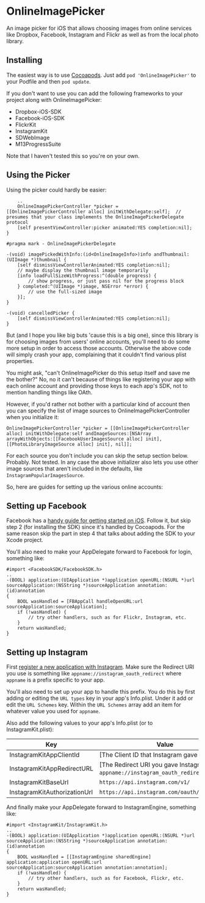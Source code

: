 OnlineImagePicker
=================

An image picker for iOS that allows choosing images from online services like Dropbox, Facebook, Instagram and Flickr as well as from the local photo library.

Installing
---------------

The easiest way is to use [Cocoapods](http://cocoapods.org). Just add `pod 'OnlineImagePicker'` to your Podfile and then `pod update`.

If you don't want to use you can add the following frameworks to your project along with OnlineImagePicker:

* Dropbox-iOS-SDK
* Facebook-iOS-SDK
* FlickrKit
* InstagramKit
* SDWebImage
* M13ProgressSuite

Note that I haven't tested this so you're on your own.

Using the Picker
----------------

Using the picker could hardly be easier:

		..
		OnlineImagePickerController *picker = [[OnlineImagePickerController alloc] initWithDelegate:self];	// presumes that your class implements the OnlineImagePickerDelegate protocol
		[self presentViewController:picker animated:YES completion:nil];
	}

	#pragma mark - OnlineImagePickerDelegate

	-(void) imagePickedWithInfo:(id<OnlineImageInfo>)info andThumbnail:(UIImage *)thumbnail {
		[self dismissViewControllerAnimated:YES completion:nil];
		// maybe display the thumbnail image temporarily
		[info loadFullSizeWithProgress:^(double progress) {
			// show progress, or just pass nil for the progress block
		} completed:^(UIImage *)image, NSError *error) {
			// use the full-sized image
		}];
	}

	-(void) cancelledPicker {
		[self dismissViewControllerAnimated:YES completion:nil];
	}

But (and I hope you like big buts 'cause this is a big one), since this library is for choosing images from users' online accounts, you'll need to do some more setup in order to access those accounts. Otherwise the above code will simply crash your app, complaining that it couldn't find various plist properties.

You might ask, "can't OnlineImagePicker do this setup itself and save me the bother?" No, no it can't because of things like registering your app with each online account and providing those keys to each app's SDK, not to mention handling things like OAth.

However, if you'd rather not bother with a particular kind of account then you can specify the list of image sources to OnlineImagePickerController when you initialize it:

	OnlineImagePickerController *picker = [[OnlineImagePickerController alloc] initWithDelegate:self andImageSources:[NSArray arrayWithObjects:[[FacebookUserImagesSource alloc] init], [[PhotoLibraryImageSource alloc] init], nil]];

For each source you don't include you can skip the setup section below. Probably. Not tested. In any case the above initializer also lets you use other image sources that aren't included in the defaults, like `InstagramPopularImagesSource`.

So, here are guides for setting up the various online accounts:

Setting up Facebook
-------------------

Facebook has a [handy guide for getting started on iOS](https://developers.facebook.com/docs/ios/getting-started). Follow it, but skip step 2 (for installing the SDK) since it's handled by Cocoapods. For the same reason skip the part in step 4 that talks about adding the SDK to your Xcode project.

You'll also need to make your AppDelegate forward to Facebook for login, something like:

	#import <FacebookSDK/FacebookSDK.h>
	..
	-(BOOL) application:(UIApplication *)application openURL:(NSURL *)url sourceApplication:(NSString *)sourceApplication annotation:(id)annotation
	{
		BOOL wasHandled = [FBAppCall handleOpenURL:url sourceApplication:sourceApplication];
		if (!wasHandled) {
			// try other handlers, such as for Flickr, Instagram, etc.
		}
		return wasHandled;
	}

Setting up Instagram
--------------------

First [register a new application with Instagram](http://instagram.com/developer/clients/manage/). Make sure the Redirect URI you use is something like `appname://instagram_oauth_redirect` where `appname` is a prefix specific to your app.

You'll also need to set up your app to handle this prefix. You do this by first adding or editing the `URL types` key in your app's Info.plist. Under it add or edit the `URL Schemes` key. Within the `URL Schemes` array add an item for whatever value you used for `appname`.

Also add the following values to your app's Info.plist (or to InstagramKit.plist):

Key								| Value
------------------------------- | ------
InstagramKitAppClientId			| [The Client ID that Instagram gave you]
InstagramKitAppRedirectURL		| [The Redirect URI you gave Instagram, like `appname://instagram_oauth_redirect`]
InstagramKitBaseUrl				| `https://api.instagram.com/v1/`
InstagramKitAuthorizationUrl	| `https://api.instagram.com/oauth/authorize/`

And finally make your AppDelegate forward to InstagramEngine, something like:

	#import <InstagramKit/InstagramKit.h>
	..
	-(BOOL) application:(UIApplication *)application openURL:(NSURL *)url sourceApplication:(NSString *)sourceApplication annotation:(id)annotation
	{
		BOOL wasHandled = [[InstagramEngine sharedEngine] application:application openURL:url sourceApplication:sourceApplication annotation:annotation];
		if (!wasHandled) {
			// try other handlers, such as for Facebook, Flickr, etc.
		}
		return wasHandled;
	}

